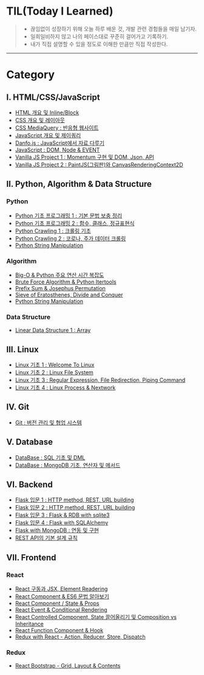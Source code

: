 # TIL(Today I Learned)

> - 끊임없이 성장하기 위해 오늘 하루 배운 것, 개발 관련 경험들을 매일 남기자.
> - 일희일비하지 않고 나의 페이스대로 꾸준히 걸어가고 기록하기.
> - 내가 직접 설명할 수 있을 정도로 이해한 만큼만 직접 작성한다.

---

# Category

## Ⅰ. HTML/CSS/JavaScript

- [HTML 개요 및 Inline/Block](https://github.com/serothie/TIL/blob/main/html/201230.md)
- [CSS 개요 및 레이아웃](https://github.com/serothie/TIL/blob/main/css/201231.md)
- [CSS MediaQuery : 반응형 웹사이트](https://github.com/serothie/TIL/blob/main/css/210101.md)
- [JavaScript 개요 및 제이쿼리](https://github.com/serothie/TIL/blob/main/JavaScript/210102.md)
- [Danfo.js : JavaScript에서 자료 다루기](https://github.com/serothie/TIL/blob/main/JavaScript/201229.md)
- [JavaScript : DOM, Node & EVENT](https://github.com/serothie/TIL/blob/main/JavaScript/210201.md)
- [Vanilla JS Project 1 : Momentum 구현 및 DOM, Json, API](https://github.com/serothie/TIL/tree/main/JavaScript/210103)
- [Vanilla JS Project 2 : PaintJS(그림판)와 CanvasRenderingContext2D](https://github.com/serothie/TIL/tree/main/JavaScript/210104)

## Ⅱ. Python, Algorithm & Data Structure

### Python

- [Python 기초 프로그래밍 1 : 기본 문법 보충 정리](https://github.com/serothie/TIL/blob/main/python/210116.md)
- [Python 기초 프로그래밍 2 : 함수, 클래스, 정규표현식](https://github.com/serothie/TIL/blob/main/python/210117.md)
- [Python Crawling 1 : 크롤링 기초](https://github.com/serothie/TIL/blob/main/python/210118.md)
- [Python Crawling 2 : 코로나, 주가 데이터 크롤링](https://github.com/serothie/TIL/commit/468116c4fe82c1dbd632eb111a7d2831a6083fa8)
- [Python String Manipulation]()

### Algorithm

- [Big-O & Python 주요 연산 시간 복잡도](https://github.com/serothie/TIL/blob/main/python/210119.md)
- [Brute Force Algorithm & Python Itertools](https://github.com/serothie/TIL/blob/main/algorhitm/210106.md)
- [Prefix Sum & Josephus Permutation](https://github.com/serothie/TIL/blob/main/algorhitm/210114.md)
- [Sieve of Eratosthenes, Divide and Conquer](https://github.com/serothie/TIL/blob/main/algorhitm/210115.md)
- [Python String Manipulation](https://github.com/serothie/TIL/blob/main/algorhitm/python%20string%20manipulation.md)

### Data Structure

- [Linear Data Structure 1 : Array](https://github.com/serothie/TIL/blob/main/data%20structure/Array.md)

## Ⅲ. Linux

- [Linux 기초 1 : Welcome To Linux](https://github.com/serothie/TIL/blob/main/linux/210108.md)
- [Linux 기초 2 : Linux File System](https://github.com/serothie/TIL/blob/main/linux/210110.md)
- [Linux 기초 3 : Regular Expression, File Redirection, Piping Command](https://github.com/serothie/TIL/blob/main/linux/210111.md)
- [Linux 기초 4 : Linux Process & Nextwork](https://github.com/serothie/TIL/blob/main/linux/210113.md)

## Ⅳ. Git

- [Git : 버전 관리 및 협업 시스템](https://github.com/serothie/TIL/blob/main/git/210109.md)

## Ⅴ. Database

- [DataBase : SQL 기초 및 DML](https://github.com/serothie/TIL/blob/main/database/210112.md)
- [DataBase : MongoDB 기초, 연산자 및 메서드](https://github.com/serothie/TIL/blob/main/database/210126.md)

## Ⅵ. Backend

- [Flask 입문 1 : HTTP method, REST, URL building](https://github.com/serothie/TIL/blob/main/flask/210122.md)
- [Flask 입문 2 : HTTP method, REST, URL building](https://github.com/serothie/TIL/blob/main/flask/210123.md)
- [Flask 입문 3 : Flask & RDB with sqlite3](https://github.com/serothie/TIL/blob/main/flask/210123.md)
- [Flask 입문 4 : Flask with SQLAlchemy](https://github.com/serothie/TIL/blob/main/flask/210127.md)
- [Flask with MongoDB : 연동 및 구현](https://github.com/serothie/TIL/tree/main/flask/210130.md)
- [REST API의 기본 설계 규칙](https://github.com/serothie/TIL/blob/main/flask/210129.md)

## Ⅶ. Frontend

### React

- [React 구동과 JSX, Element Readering](https://github.com/serothie/TIL/blob/main/react/210202.md)
- [React Component & ES6 문법 알아보기](https://github.com/serothie/TIL/blob/main/react/210203.md)
- [React Component / State & Props](https://github.com/serothie/TIL/blob/main/react/210205.md)
- [React Event & Conditional Rendering](https://github.com/serothie/TIL/blob/main/react/210206.md)
- [React Controlled Component, State 끌어올리기 및 Composition vs Inheritance](https://github.com/serothie/TIL/blob/main/react/210207.md)
- [React Function Component & Hook](https://github.com/serothie/TIL/blob/main/react/210208.md)
- [Redux with React - Action, Reducer, Store, Dispatch](https://github.com/serothie/TIL/blob/main/react/210209.md)

### Redux

- [React Bootstrap - Grid, Layout & Contents](https://github.com/serothie/TIL/blob/main/react/210211.md)

